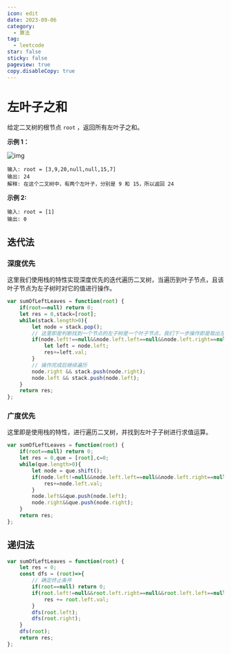 ```yaml
---
icon: edit
date: 2023-09-06
category:
  - 算法
tag:
  - leetcode
star: false
sticky: false
pageview: true
copy.disableCopy: true
---
```


# 左叶子之和

给定二叉树的根节点 `root` ，返回所有左叶子之和。

**示例 1：**

![img](https://assets.leetcode.com/uploads/2021/04/08/leftsum-tree.jpg)

```
输入: root = [3,9,20,null,null,15,7] 
输出: 24 
解释: 在这个二叉树中，有两个左叶子，分别是 9 和 15，所以返回 24
```

<!-- more -->

**示例 2:**

```
输入: root = [1]
输出: 0
```

## 迭代法

### 深度优先

这里我们使用栈的特性实现深度优先的迭代遍历二叉树，当遍历到叶子节点，且该叶子节点为左子树时对它的值进行操作。

```js
var sumOfLeftLeaves = function(root) {
    if(root==null) return 0;
    let res = 0,stack=[root];
    while(stack.length>0){
        let node = stack.pop();
        // 这里即是判断找到一个节点的左子树是一个叶子节点，我们下一步操作即是取出左子树并对其值进行进一步操作。
        if(node.left!==null&&node.left.left==null&&node.left.right==null){
            let left = node.left;
            res+=left.val;
        }
        // 操作完成后继续遍历
        node.right && stack.push(node.right);
        node.left && stack.push(node.left);
    }
    return res;
};
```

### 广度优先

这里即是使用栈的特性，进行遍历二叉树，并找到左叶子子树进行求值运算。

```js
var sumOfLeftLeaves = function(root) {
    if(root==null) return 0;
    let res = 0,que = [root],c=0;
    while(que.length>0){
        let node = que.shift();
        if(node.left!=null&&node.left.left==null&&node.left.right==null){
            res+=node.left.val;
        }
        node.left&&que.push(node.left);
        node.right&&que.push(node.right);
    }
    return res;
};
```

## 递归法

```js
var sumOfLeftLeaves = function(root) {
    let res = 0;
    const dfs = (root)=>{
        // 确定终止条件
        if(root==null) return 0;
        if(root.left!=null&&root.left.right==null&&root.left.left==null){
            res += root.left.val;
        }
        dfs(root.left);
        dfs(root.right);
    }
    dfs(root);
    return res;
};
```

